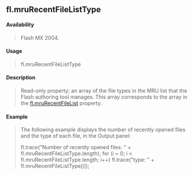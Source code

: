 ## fl.mruRecentFileListType

#### Availability

> Flash MX 2004.

#### Usage

> fl.mruRecentFileListType

#### Description

> Read-only property; an array of the file types in the MRU list that the Flash authoring tool manages. This array corresponds to the array in the [fl.mruRecentFileList](#_bookmark505) property.

#### Example

> The following example displays the number of recently opened files and the type of each file, in the Output panel:
>
> fl.trace("Number of recently opened files: " + fl.mruRecentFileListType.length); for (i = 0; i \< fl.mruRecentFileListType.length; i++) fl.trace("type: " + fl.mruRecentFileListType\[i\]);
